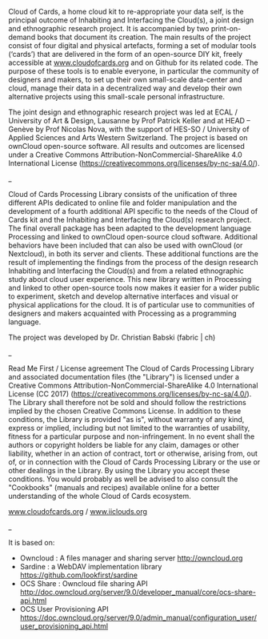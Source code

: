 Cloud of Cards, a home cloud kit to re-appropriate your data self, is the principal outcome of Inhabiting and Interfacing the Cloud(s), a joint design and ethnographic research project. It is accompanied by two print-on-demand books that document its creation.
The main results of the project consist of four digital and physical artefacts, forming a set of modular tools (‘cards’) that are delivered in the form of an open-source DIY kit, freely accessible at www.cloudofcards.org and on Github for its related code. The purpose of these tools is to enable everyone, in particular the community of designers and makers, to set up their own small-scale data-center and cloud, manage their data in a decentralized way and develop their own alternative projects using this small-scale personal infrastructure.

The joint design and ethnographic research project was led at ECAL / University of Art & Design, Lausanne by Prof Patrick Keller and at HEAD – Genève by Prof Nicolas Nova, with the support of HES-SO / University of Applied Sciences and Arts Western Switzerland.
The project is based on ownCloud open-source software. All results and outcomes are licensed under a Creative Commons Attribution-NonCommercial-ShareAlike 4.0 International License (https://creativecommons.org/licenses/by-nc-sa/4.0/).

_

Cloud of Cards Processing Library consists of the unification of three different APIs dedicated to online file and folder manipulation and the development of a fourth additional API specific to the needs of the Cloud of Cards kit and the Inhabiting and Interfacing the Cloud(s) research project.
The final overall package has been adapted to the development language Processing and linked to ownCloud open-source cloud software.
Additional behaviors have been included that can also be used with ownCloud (or Nextcloud), in both its server and clients. These additional functions are the result of implementing the findings from the process of the  design research Inhabiting and Interfacing the Cloud(s) and from a related ethnographic study about cloud user experience.
This new library written in Processing and linked to other open-source tools now makes it easier for a wider public to experiment, sketch and develop alternative interfaces and visual or physical applications for the cloud. It is of particular use to communities of designers and makers acquainted with Processing as a programming language.

The project was developed by Dr. Christian Babski (fabric | ch)

_

Read Me First / License agreement
The Cloud of Cards Processing Library and associated documentation files (the "Library") is licensed under a Creative Commons Attribution-NonCommercial-ShareAlike 4.0 International License (CC 2017)
(https://creativecommons.org/licenses/by-nc-sa/4.0/). The Library shall therefore not be sold and should follow the restrictions implied by the chosen Creative Commons License.
In addition to these conditions, the Library is provided "as is", without warranty of any kind, express or implied, including but not limited to the warranties of usability, fitness for a particular purpose and non-infringement. In no event shall the authors or copyright holders be liable for any claim, damages or other liability, whether in an action of contract, tort or otherwise, arising from, out of, or in connection with the Cloud of Cards Processing Library or the use or other dealings in the Library. By using the Library you accept these conditions.
You would probably as well be advised to also consult the "Cookbooks" (manuals and recipes) available online for a better understanding of the whole Cloud of Cards ecosystem.

www.cloudofcards.org /  www.iiclouds.org

_

It is based on:
- Owncloud : A files manager and sharing server
  http://owncloud.org
- Sardine : a WebDAV implementation library
  https://github.com/lookfirst/sardine
- OCS Share : Owncloud file sharing API
  http://doc.owncloud.org/server/9.0/developer_manual/core/ocs-share-api.html
- OCS User Provisioning API
  https://doc.owncloud.org/server/9.0/admin_manual/configuration_user/user_provisioning_api.html

